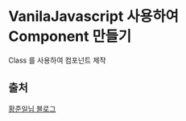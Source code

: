 # VanilaJavascript 사용하여 Component 만들기

Class 를 사용하여 컴포넌트 제작

## 출처

<a href='https://junilhwang.github.io/TIL/Javascript/Design/Vanilla-JS-Component/#%E1%84%87%E1%85%AE%E1%84%85%E1%85%A9%E1%86%A8-%E1%84%80%E1%85%A1%E1%87%80%E1%84%8B%E1%85%B5-%E1%84%87%E1%85%A9%E1%84%86%E1%85%A7%E1%86%AB-%E1%84%8C%E1%85%A9%E1%87%82%E1%84%8B%E1%85%B3%E1%86%AB-%E1%84%82%E1%85%A2%E1%84%8B%E1%85%AD%E1%86%BC
'>황준일님 블로그</a>
